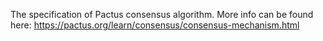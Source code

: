 The specification of Pactus consensus algorithm.
More info can be found here:
https://pactus.org/learn/consensus/consensus-mechanism.html
